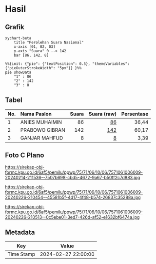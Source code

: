 # Hasil

## Grafik

```mermaid
xychart-beta
    title "Perolehan Suara Nasional"
    x-axis [01, 02, 03]
    y-axis "Suara" 0 --> 142
    bar [86, 142, 8]
```

```mermaid
%%{init: {"pie": {"textPosition": 0.5}, "themeVariables": {"pieOuterStrokeWidth": "5px"}} }%%
pie showData
    "1" : 86
    "2" : 142
    "3" : 8
```

## Tabel

| No. | Nama Paslon    | Suara | Suara (raw) | Persentase |
|:--- |:-------------- | -----:| -----------:| ----------:|
| 1   | ANIES MUHAIMIN | 86    | [86][p-1]   | 36,44      |
| 2   | PRABOWO GIBRAN | 142   | [142][p-2]  | 60,17      |
| 3   | GANJAR MAHFUD  | 8     | [8][p-3]    | 3,39       |


[p-1]: https://github.com/gigit-pemilu/pemilu-2024/blob/main/pilpres/hitung-suara/sub/75-gorontalo/sub/71-kota-gorontalo/sub/06-kota-tengah/sub/1006-dulalowo-timur/sub/009-tps/sub/paslon-1.txt
[p-2]: https://github.com/gigit-pemilu/pemilu-2024/blob/main/pilpres/hitung-suara/sub/75-gorontalo/sub/71-kota-gorontalo/sub/06-kota-tengah/sub/1006-dulalowo-timur/sub/009-tps/sub/paslon-2.txt
[p-3]: https://github.com/gigit-pemilu/pemilu-2024/blob/main/pilpres/hitung-suara/sub/75-gorontalo/sub/71-kota-gorontalo/sub/06-kota-tengah/sub/1006-dulalowo-timur/sub/009-tps/sub/paslon-3.txt

## Foto C Plano

https://sirekap-obj-formc.kpu.go.id/6af5/pemilu/ppwp/75/71/06/10/06/7571061006009-20240214-211536--7507b698-cbd5-4672-9a67-b50ff2c7d883.jpg

https://sirekap-obj-formc.kpu.go.id/6af5/pemilu/ppwp/75/71/06/10/06/7571061006009-20240226-210454--45581b5f-4d17-4f48-b574-26837c35288a.jpg

https://sirekap-obj-formc.kpu.go.id/6af5/pemilu/ppwp/75/71/06/10/06/7571061006009-20240226-210513--0c5ebe01-3ed7-426d-af52-e1632bf6474a.jpg


## Metadata

| Key        | Value               |
| ---------- | ------------------- |
| Time Stamp | 2024-02-27 22:00:00 |



